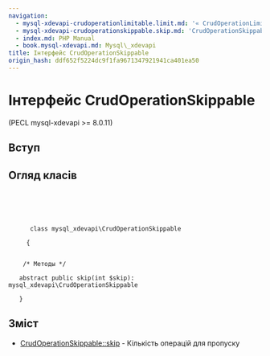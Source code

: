 ```yaml
---
navigation:
  - mysql-xdevapi-crudoperationlimitable.limit.md: '« CrudOperationLimitable::limit'
  - mysql-xdevapi-crudoperationskippable.skip.md: 'CrudOperationSkippable::skip »'
  - index.md: PHP Manual
  - book.mysql-xdevapi.md: Mysql\_xdevapi
title: Інтерфейс CrudOperationSkippable
origin_hash: ddf652f5224dc9f1fa9671347921941ca401ea50
---
```

# Інтерфейс CrudOperationSkippable

(PECL mysql-xdevapi >= 8.0.11)

## Вступ

## Огляд класів

```classsynopsis



    
     
      class mysql_xdevapi\CrudOperationSkippable
     
     {


    /* Методы */
    
   abstract public skip(int $skip): mysql_xdevapi\CrudOperationSkippable

   }
```

## Зміст

-   [CrudOperationSkippable::skip](mysql-xdevapi-crudoperationskippable.skip.md) \- Кількість операцій для пропуску
